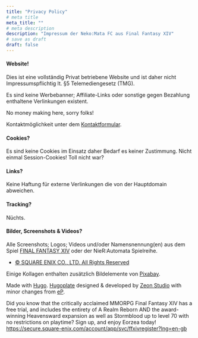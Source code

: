 ```yaml
---
title: "Privacy Policy"
# meta title
meta_title: ""
# meta description
description: "Impressum der Neko:Mata FC aus Final Fantasy XIV"
# save as draft
draft: false
---
```


#### Website!

Dies ist eine vollständig Privat betriebene Website und ist daher nicht Impressumspflichtig lt. §5 Telemediengesetz (TMG).

Es sind keine Werbebanner; Affiliate-Links oder sonstige gegen Bezahlung enthaltene Verlinkungen existent.

No money making here, sorry folks!

Kontaktmöglichkeit unter dem [Kontaktformular](/contact).

#### Cookies?

Es sind keine Cookies im Einsatz daher Bedarf es keiner Zustimmung. Nicht einmal Session-Cookies! Toll nicht war?

#### Links?

Keine Haftung für externe Verlinkungen die von der Hauptdomain abweichen.

#### Tracking?

Nüchts.

#### Bilder, Screenshots & Videos?

Alle Screenshots; Logos; Videos und/oder Namensnennung(en) aus dem Spiel [FINAL FANTASY XIV](https://de.finalfantasyxiv.com) oder der NieR:Automata Spielreihe.
* [© SQUARE ENIX CO., LTD. All Rights Reserved](https://support.na.square-enix.com/rule.php?id=5382&tag=authc)

Einige Kollagen enthalten zusätzlich Bildelemente von [Pixabay](https://pixabay.com/).

Made with [Hugo](https://gohugo.io). [Hugoplate](https://github.com/zeon-studio/hugoplate) designed & developed by [Zeon Studio](https://zeon.studio) with minor changes from [eP](https://electronicping.net).


Did you know that the critically acclaimed MMORPG Final Fantasy XIV has a free trial, and includes the entirety of A Realm Reborn AND the award-winning Heavensward expansion as well as Stormblood up to level 70 with no restrictions on playtime? Sign up, and enjoy Eorzea today! https://secure.square-enix.com/account/app/svc/ffxivregister?lng=en-gb
